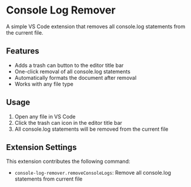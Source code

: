 # Console Log Remover

A simple VS Code extension that removes all console.log statements from the current file.

## Features

- Adds a trash can button to the editor title bar
- One-click removal of all console.log statements
- Automatically formats the document after removal
- Works with any file type

## Usage

1. Open any file in VS Code
2. Click the trash can icon in the editor title bar
3. All console.log statements will be removed from the current file

## Extension Settings

This extension contributes the following command:
* `console-log-remover.removeConsoleLogs`: Remove all console.log statements from current file